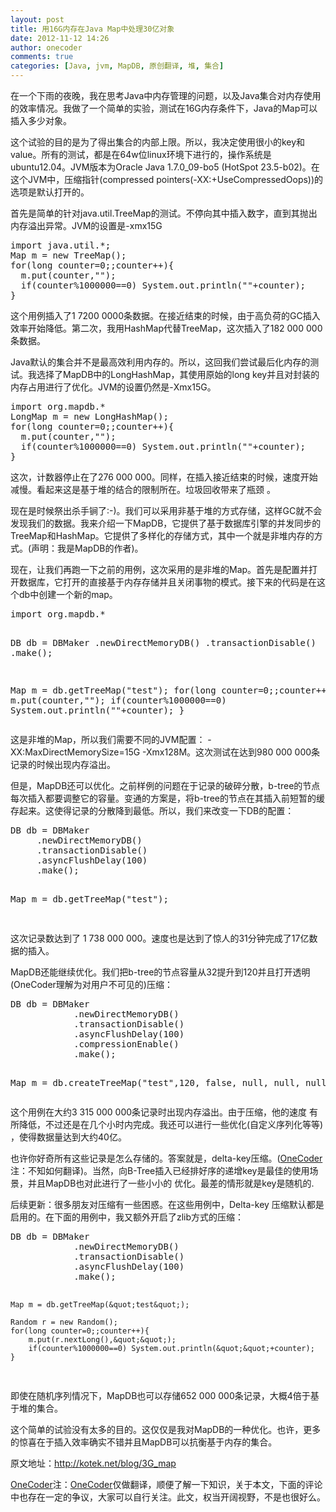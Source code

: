 ```yaml
---
layout: post
title: 用16G内存在Java Map中处理30亿对象
date: 2012-11-12 14:26
author: onecoder
comments: true
categories: [Java, jvm, MapDB, 原创翻译, 堆, 集合]
---
```

<p>
	在一个下雨的夜晚，我在思考Java中内存管理的问题，以及Java集合对内存使用的效率情况。我做了一个简单的实验，测试在16G内存条件下，Java的Map可以插入多少对象。</p>
<p>
	这个试验的目的是为了得出集合的内部上限。所以，我决定使用很小的key和value。所有的测试，都是在64w位linux环境下进行的，操作系统是ubuntu12.04。JVM版本为Oracle Java 1.7.0_09-bo5 (HotSpot 23.5-b02)。在这个JVM中，压缩指针(compressed pointers(-XX:+UseCompressedOops))的选项是默认打开的。</p>
<p>
	首先是简单的针对java.util.TreeMap的测试。不停向其中插入数字，直到其抛出内存溢出异常。JVM的设置是-xmx15G</p>
<pre class="brush:java;first-line:1;pad-line-numbers:true;highlight:null;collapse:false;">
import java.util.*; 
Map m = new TreeMap();
for(long counter=0;;counter++){
  m.put(counter,&quot;&quot;);
  if(counter%1000000==0) System.out.println(&quot;&quot;+counter);
}</pre>
<p>
	这个用例插入了1 7200 0000条数据。在接近结束的时候，由于高负荷的GC插入效率开始降低。第二次，我用HashMap代替TreeMap，这次插入了182 000 000条数据。</p>
<p>
	Java默认的集合并不是最高效利用内存的。所以，这回我们尝试最后化内存的测试。我选择了MapDB中的LongHashMap，其使用原始的long key并且对封装的内存占用进行了优化。JVM的设置仍然是-Xmx15G。</p>
<pre class="brush:java;first-line:1;pad-line-numbers:true;highlight:null;collapse:false;">
import org.mapdb.*
LongMap m = new LongHashMap();    
for(long counter=0;;counter++){
  m.put(counter,&quot;&quot;);
  if(counter%1000000==0) System.out.println(&quot;&quot;+counter);
}</pre>
<p>
	这次，计数器停止在了276 000 000。同样，在插入接近结束的时候，速度开始减慢。看起来这是基于堆的结合的限制所在。垃圾回收带来了瓶颈 。</p>
<p>
	现在是时候祭出杀手锏了:-)。我们可以采用非基于堆的方式存储，这样GC就不会发现我们的数据。我来介绍一下MapDB，它提供了基于数据库引擎的并发同步的TreeMap和HashMap。它提供了多样化的存储方式，其中一个就是非堆内存的方式。(声明：我是MapDB的作者)。</p>
<p>
	现在，让我们再跑一下之前的用例，这次采用的是非堆的Map。首先是配置并打开数据库，它打开的直接基于内存存储并且关闭事物的模式。接下来的代码是在这个db中创建一个新的map。</p>
<pre class="brush:java;first-line:1;pad-line-numbers:true;highlight:null;collapse:false;">
import org.mapdb.*

DB db = DBMaker
   .newDirectMemoryDB()
   .transactionDisable()
   .make();

Map m = db.getTreeMap(&quot;test&quot;);
for(long counter=0;;counter++){
  m.put(counter,&quot;&quot;);
  if(counter%1000000==0) System.out.println(&quot;&quot;+counter);
}</pre>
<p>
	这是非堆的Map，所以我们需要不同的JVM配置： -XX:MaxDirectMemorySize=15G -Xmx128M。这次测试在达到980 000 000条记录的时候出现内存溢出。</p>
<p>
	但是，MapDB还可以优化。之前样例的问题在于记录的破碎分散，b-tree的节点每次插入都要调整它的容量。变通的方案是，将b-tree的节点在其插入前短暂的缓存起来。这使得记录的分散降到最低。所以，我们来改变一下DB的配置：</p>
<pre class="brush:java;first-line:1;pad-line-numbers:true;highlight:null;collapse:false;">
DB db = DBMaker
     .newDirectMemoryDB()
     .transactionDisable()
     .asyncFlushDelay(100)
     .make();

Map m = db.getTreeMap(&quot;test&quot;);   

</pre>
<p>
	这次记录数达到了 1 738 000 000。速度也是达到了惊人的31分钟完成了17亿数据的插入。</p>
<p>
	MapDB还能继续优化。我们把b-tree的节点容量从32提升到120并且打开透明(OneCoder理解为对用户不可见的)压缩：</p>
<pre class="brush:java;first-line:1;pad-line-numbers:true;highlight:null;collapse:false;">
DB db = DBMaker
            .newDirectMemoryDB()
            .transactionDisable()
            .asyncFlushDelay(100)
            .compressionEnable()
            .make();

   Map m = db.createTreeMap(&quot;test&quot;,120, false, null, null, null);
</pre>
<p>
	这个用例在大约3 315 000 000条记录时出现内存溢出。由于压缩，他的速度 有所降低，不过还是在几个小时内完成。我还可以进行一些优化(自定义序列化等等) ，使得数据量达到大约40亿。</p>
<p>
	也许你好奇所有这些记录是怎么存储的。答案就是，delta-key压缩。(<a href="http://www.coderli.com">OneCoder</a>注：不知如何翻译)。当然，向B-Tree插入已经排好序的递增key是最佳的使用场景，并且MapDB也对此进行了一些小小的 优化。最差的情形就是key是随机的.</p>
<p>
	后续更新：很多朋友对压缩有一些困惑。在这些用例中，Delta-key 压缩默认都是启用的。在下面的用例中，我又额外开启了zlib方式的压缩：</p>
<pre class="brush:java;first-line:1;pad-line-numbers:true;highlight:null;collapse:false;">
DB db = DBMaker
            .newDirectMemoryDB()
            .transactionDisable()
            .asyncFlushDelay(100)
            .make();

    Map m = db.getTreeMap(&quot;test&quot;);

    Random r = new Random();
    for(long counter=0;;counter++){
        m.put(r.nextLong(),&quot;&quot;);
        if(counter%1000000==0) System.out.println(&quot;&quot;+counter);
    }
</pre>
<p>
	即使在随机序列情况下，MapDB也可以存储652 000 000条记录，大概4倍于基于堆的集合。</p>
<p>
	这个简单的试验没有太多的目的。这仅仅是我对MapDB的一种优化。也许，更多的惊喜在于插入效率确实不错并且MapDB可以抗衡基于内存的集合。</p>
<p>
	原文地址：<a href="http://kotek.net/blog/3G_map">http://kotek.net/blog/3G_map</a></p>
<p>
	<a href="http://www.coderli.com">OneCoder</a>注：<a href="http://www.coderli.com">OneCoder</a>仅做翻译，顺便了解一下知识，关于本文，下面的评论中也存在一定的争议，大家可以自行关注。此文，权当开阔视野，不是也很好么。</p>

